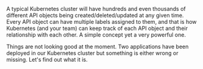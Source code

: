 A typical Kubernetes cluster will have hundreds and even thousands of different API objects being created/deleted/updated at any given time. Every API object can have multiple labels assigned to them, and that is how Kubernetes (and your team) can keep track of each API object and their relationship with each other. A simple concept yet a very powerful one.

Things are not looking good at the moment. Two applications have been deployed in our Kubernetes cluster but something is either wrong or missing. Let's find out what it is.
